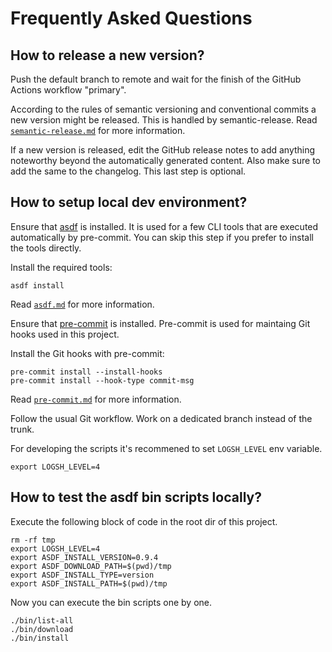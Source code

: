 # Frequently Asked Questions

## How to release a new version?

Push the default branch to remote and wait for the finish of the GitHub Actions
workflow "primary".

According to the rules of semantic versioning and conventional commits
a new version might be released. This is handled by semantic-release. Read
[`semantic-release.md`](semantic-release.md) for more information.

If a new version is released, edit the GitHub release notes to add anything
noteworthy beyond the automatically generated content. Also make sure to add
the same to the changelog. This last step is optional.

## How to setup local dev environment?

Ensure that [asdf](https://github.com/asdf-vm/asdf) is installed. It is used for
a few CLI tools that are executed automatically by pre-commit. You can skip this
step if you prefer to install the tools directly.

Install the required tools:

    asdf install

Read [`asdf.md`](asdf.md) for more information.

Ensure that [pre-commit](https://github.com/pre-commit/pre-commit) is installed.
Pre-commit is used for maintaing Git hooks used in this project.

Install the Git hooks with pre-commit:

    pre-commit install --install-hooks
    pre-commit install --hook-type commit-msg

Read [`pre-commit.md`](pre-commit.md) for more information.

Follow the usual Git workflow. Work on a dedicated branch instead of the trunk.

For developing the scripts it's recommened to set `LOGSH_LEVEL` env variable.

    export LOGSH_LEVEL=4

## How to test the asdf bin scripts locally?

Execute the following block of code in the root dir of this project.

    rm -rf tmp
    export LOGSH_LEVEL=4
    export ASDF_INSTALL_VERSION=0.9.4
    export ASDF_DOWNLOAD_PATH=$(pwd)/tmp
    export ASDF_INSTALL_TYPE=version
    export ASDF_INSTALL_PATH=$(pwd)/tmp

Now you can execute the bin scripts one by one.

    ./bin/list-all
    ./bin/download
    ./bin/install
